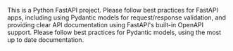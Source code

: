 <!-- Use this file to provide workspace-specific custom instructions to Copilot. For more details, visit https://code.visualstudio.com/docs/copilot/copilot-customization#_use-a-githubcopilotinstructionsmd-file -->

This is a Python FastAPI project. Please follow best practices for FastAPI apps, including using Pydantic models for request/response validation, and providing clear API documentation using FastAPI's built-in OpenAPI support. Please follow best practices for Pydantic models, using the most up to date documentation.
